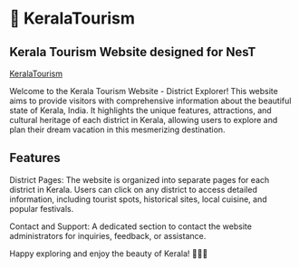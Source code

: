 # 🌴 KeralaTourism 
## Kerala Tourism Website designed for NesT
[KeralaTourism](https://github.com/shibinsp45/Kerala_Tourism)


Welcome to the Kerala Tourism Website - District Explorer! This website aims to provide visitors with comprehensive information about the beautiful state of Kerala, India. It highlights the unique features, attractions, and cultural heritage of each district in Kerala, allowing users to explore and plan their dream vacation in this mesmerizing destination.







## Features
District Pages: The website is organized into separate pages for each district in Kerala. Users can click on any district to access detailed information, including tourist spots, historical sites, local cuisine, and popular festivals.

Contact and Support: A dedicated section to contact the website administrators for inquiries, feedback, or assistance.

Happy exploring and enjoy the beauty of Kerala! 🌴🌊🌞
